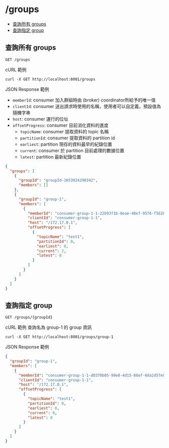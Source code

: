 /groups
===

- [查詢所有 groups](#查詢所有-groups)
- [查詢指定 group](#查詢指定-group)

## 查詢所有 groups
```shell
GET /groups
```

cURL 範例
```shell
curl -X GET http://localhost:8001/groups
```

JSON Response 範例
- `memberId`: consumer 加入群組時由 (broker) coordinator所給予的唯一值
- `clientId`: consumer 送出請求時使用的名稱，使用者可以自定義，預設值為隨機字串
- `host`: consumer 運行的位址
- `offsetProgress`: consumer 目前消化資料的進度
  - `topicName`: consumer 提取資料的 topic 名稱
  - `partitionId`: consumer 提取資料的 partition id
  - `earliest`: partition 現存的資料最早的紀錄位置
  - `current`: consumer 於 partition 目前處理的數據位置
  - `latest`: partition 最新紀錄位置
```json
{
  "groups": [
    {
      "groupId": "groupId-1653924298342",
      "members": []
    },
    {
      "groupId": "group-1",
      "members": [
        {
          "memberId": "consumer-group-1-1-22b93f1b-0eae-48ef-95f6-f562bf6769c0",
          "clientId": "consumer-group-1-1",
          "host": "/172.17.0.1",
          "offsetProgress": [
            {
              "topicName": "test1",
              "partitionId": 0,
              "earliest": 0,
              "current": 2,
              "latest": 8
            }
          ]
        }
      ]
    }
  ]
}
```

## 查詢指定 group
```shell
GET /groups/{groupId}
```

cURL 範例
查詢名為 group-1 的 group 資訊
```shell
curl -X GET http://localhost:8001/groups/group-1
```

JSON Response 範例
```json
{
  "groupId": "group-1",
  "members": [
    {
      "memberId": "consumer-group-1-1-d0370b05-99e8-4d15-88ef-6da2d57e84fb",
      "clientId": "consumer-group-1-1",
      "host": "/172.17.0.1",
      "offsetProgress": [
        {
          "topicName": "test1",
          "partitionId": 0,
          "earliest": 0,
          "current": 0,
          "latest": 0
        }
      ]
    }
  ]
}
```
